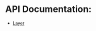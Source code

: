 # API Documentation:

<!-- - [Miscellaneous](miscellaneous.md) -->
<!-- - [Login](login.md) -->
<!-- - [Group](feature/group.md) -->
<!-- - [Project](feature/project.md) -->
- [Layer](feature/layer.md)
<!-- - [Theme](feature/theme.md) -->
<!-- - [Changeset](feature/changeset.md) -->
<!-- - [Element](feature/element.md) -->
<!-- - [Dynamic Attribute](feature/dynamic_attribute.md) -->
<!-- - [User](feature/user.md) -->
<!-- - [Notification](feature/notification.md) -->
